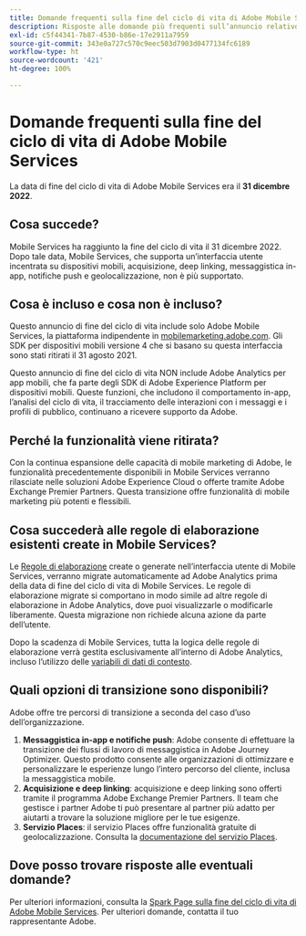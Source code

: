 ```yaml
---
title: Domande frequenti sulla fine del ciclo di vita di Adobe Mobile Services
description: Risposte alle domande più frequenti sull’annuncio relativo alla fine del ciclo di vita di Adobe Mobile Services.
exl-id: c5f44341-7b87-4530-b86e-17e2911a7959
source-git-commit: 343e0a727c570c9eec503d7903d0477134fc6189
workflow-type: ht
source-wordcount: '421'
ht-degree: 100%

---
```


# Domande frequenti sulla fine del ciclo di vita di Adobe Mobile Services

La data di fine del ciclo di vita di Adobe Mobile Services era il **31 dicembre 2022**.

## Cosa succede?

Mobile Services ha raggiunto la fine del ciclo di vita il 31 dicembre 2022. Dopo tale data, Mobile Services, che supporta un’interfaccia utente incentrata su dispositivi mobili, acquisizione, deep linking, messaggistica in-app, notifiche push e geolocalizzazione, non è più supportato.

## Cosa è incluso e cosa non è incluso?

Questo annuncio di fine del ciclo di vita include solo Adobe Mobile Services, la piattaforma indipendente in [mobilemarketing.adobe.com](https://mobilemarketing.adobe.com). Gli SDK per dispositivi mobili versione 4 che si basano su questa interfaccia sono stati ritirati il 31 agosto 2021.

Questo annuncio di fine del ciclo di vita NON include Adobe Analytics per app mobili, che fa parte degli SDK di Adobe Experience Platform per dispositivi mobili. Queste funzioni, che includono il comportamento in-app, l’analisi del ciclo di vita, il tracciamento delle interazioni con i messaggi e i profili di pubblico, continuano a ricevere supporto da Adobe.

## Perché la funzionalità viene ritirata?

Con la continua espansione delle capacità di mobile marketing di Adobe, le funzionalità precedentemente disponibili in Mobile Services verranno rilasciate nelle soluzioni Adobe Experience Cloud o offerte tramite Adobe Exchange Premier Partners. Questa transizione offre funzionalità di mobile marketing più potenti e flessibili.

## Cosa succederà alle regole di elaborazione esistenti create in Mobile Services?

Le [Regole di elaborazione](https://experienceleague.adobe.com/docs/analytics/admin/admin-tools/processing-rules/processing-rules.html?lang=it) create o generate nell’interfaccia utente di Mobile Services, verranno migrate automaticamente ad Adobe Analytics prima della data di fine del ciclo di vita di Mobile Services. Le regole di elaborazione migrate si comportano in modo simile ad altre regole di elaborazione in Adobe Analytics, dove puoi visualizzarle o modificarle liberamente. Questa migrazione non richiede alcuna azione da parte dell’utente.

Dopo la scadenza di Mobile Services, tutta la logica delle regole di elaborazione verrà gestita esclusivamente all’interno di Adobe Analytics, incluso l’utilizzo delle [variabili di dati di contesto](https://experienceleague.adobe.com/docs/analytics/implementation/vars/page-vars/contextdata.html?lang=it).

## Quali opzioni di transizione sono disponibili?

Adobe offre tre percorsi di transizione a seconda del caso d’uso dell’organizzazione.

1. **Messaggistica in-app e notifiche push**: Adobe consente di effettuare la transizione dei flussi di lavoro di messaggistica in Adobe Journey Optimizer. Questo prodotto consente alle organizzazioni di ottimizzare e personalizzare le esperienze lungo l’intero percorso del cliente, inclusa la messaggistica mobile.
1. **Acquisizione e deep linking**: acquisizione e deep linking sono offerti tramite il programma Adobe Exchange Premier Partners. Il team che gestisce i partner Adobe ti può presentare al partner più adatto per aiutarti a trovare la soluzione migliore per le tue esigenze.
1. **Servizio Places**: il servizio Places offre funzionalità gratuite di geolocalizzazione. Consulta la [documentazione del servizio Places](https://experienceleague.adobe.com/docs/places/using/home.html?lang=it).

## Dove posso trovare risposte alle eventuali domande?

Per ulteriori informazioni, consulta la [Spark Page sulla fine del ciclo di vita di Adobe Mobile Services](https://spark.adobe.com/page/C6D30y09zaRpD/). Per ulteriori domande, contatta il tuo rappresentante Adobe.
